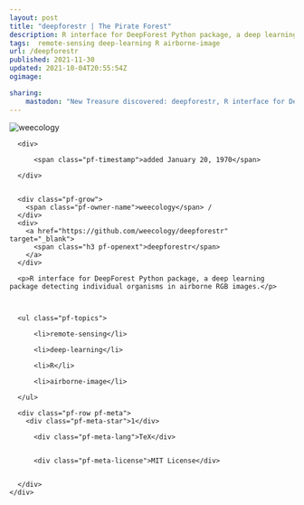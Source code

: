 ```yaml
---
layout: post
title: "deepforestr | The Pirate Forest"
description: R interface for DeepForest Python package, a deep learning package detecting individual organisms in airborne RGB images.
tags:  remote-sensing deep-learning R airborne-image
url: /deepforestr
published: 2021-11-30
updated: 2021-10-04T20:55:54Z
ogimage: 

sharing:
    mastodon: "New Treasure discovered: deepforestr, R interface for DeepForest Python package, a deep learning package detecting individual organisms in airborne RGB images."
---
```


<div class="pf-night-sky-spacer">
    <div id="pf-night-sky" data-stars="1" data-owner="weecology" data-repo="deepforestr">
        <div id="pf-open-dialog" class="pf-meta-star pf-star-todo"></div>
        <dialog id="pf-star-dialog">
            Star this Repository to putt a smile on the Developers face.
            <div class="pf-row">
                <div class="pf-grow"></div>
                <div><a class="pf-unterlines" href="https://github.com/weecology/deepforestr" target="_blank">VISIT REPOSITORY</a></div>
            </div>
        </dialog>
    </div>
    
</div>

<div class="pf-ship-list">
    <div class="pf-row pf-pirate pf-small-column" data-pirate-id="U9b1N1lECLkin0zZibIb8">
    <div>
      <!--<a href="https://github.com/weecology" target="blank">-->
        <div class="pf-pirate-avatar">
          <div class="pf-cross pf-clickable"  onclick="collect('U9b1N1lECLkin0zZibIb8'); return false;"></div>
          <img src="https://avatars.githubusercontent.com/u/1156696?v=4" title="weecology" alt="weecology"/>
      </div>
      <!--</a>
      <div class="pf-pirate-actions">
        <a class="pf-treasure-add"  title="save in my treasure chest" onclick="collect('U9b1N1lECLkin0zZibIb8'); return false;" href="#">
          <img src="./assets/coin.svg" alt="treasure"/>
        </a>
        <a class="pf-treasure-remove" onclick="throwAway('U9b1N1lECLkin0zZibIb8'); return false;">remove</a>
      </div>-->
    </div>
    <div class="pf-ship">

      <div>
        
          <span class="pf-timestamp">added January 20, 1970</span>
        
      </div>
      
      
      <div class="pf-grow">
        <span class="pf-owner-name">weecology</span> / 
      </div>
      <div>
        <a href="https://github.com/weecology/deepforestr" target="_blank">
          <span class="h3 pf-openext">deepforestr</span>
        </a>
      </div>

      <p>R interface for DeepForest Python package, a deep learning package detecting individual organisms in airborne RGB images.</p>

      

      <ul class="pf-topics">
        
          <li>remote-sensing</li>
        
          <li>deep-learning</li>
        
          <li>R</li>
        
          <li>airborne-image</li>
        
      </ul>

      <div class="pf-row pf-meta">
        <div class="pf-meta-star">1</div>
        
          <div class="pf-meta-lang">TeX</div>
        
        
          <div class="pf-meta-license">MIT License</div>
        
        
      </div>
    </div>
  </div>
</div>
